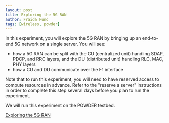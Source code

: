 ```yaml
---
layout: post
title: Exploring the 5G RAN
author: Fraida Fund
tags: [wireless, powder]
---
```



In this experiment, you will explore the 5G RAN by bringing up an end-to-end 5G network on a single server. You will see:

* how a 5G RAN can be split with the CU (centralized unit) handling SDAP, PDCP, and RRC layers, and the DU (distributed unit) handling RLC, MAC, PHY layers
* how a CU and DU communicate over the F1 interface

Note that to run this experiment, you will need to have reserved access to compute resources in advance. Refer to the "reserve a server" instructions in order to complete this step several days before you plan to run the experiment.

We will run this experiment on the POWDER testbed.

[Exploring the 5G RAN](https://witestlab.poly.edu/blog/exploring-the-5g-ran/)

